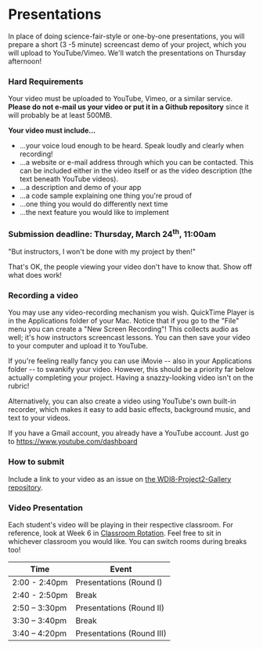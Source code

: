 # Presentations

In place of doing science-fair-style or one-by-one presentations, you will prepare a short (3 -5 minute) screencast demo of your project, which you will upload to YouTube/Vimeo. We'll watch the presentations on Thursday afternoon!

### Hard Requirements

Your video must be uploaded to YouTube, Vimeo, or a similar service. **Please do not e-mail us your video or put it in a Github repository** since it will probably be at least 500MB.

**Your video must include...**

- ...your voice loud enough to be heard. Speak loudly and clearly when recording!
- ...a website or e-mail address through which you can be contacted. This can be included either in the video itself or as the video description (the text beneath YouTube videos).
- ...a description and demo of your app
- ...a code sample explaining one thing you're proud of
- ...one thing you would do differently next time
- ...the next feature you would like to implement

### Submission deadline: Thursday, March 24<sup>th</sup>, 11:00am

"But instructors, I won't be done with my project by then!"

That's OK, the people viewing your video don't have to know that. Show off what does work!

### Recording a video

You may use any video-recording mechanism you wish. QuickTime Player is in the Applications folder of your Mac. Notice that if you go to the "File" menu you can create a "New Screen Recording"! This collects audio as well; it's how instructors screencast lessons. You can then save your video to your computer and upload it to YouTube.

If you're feeling really fancy you can use iMovie -- also in your Applications folder -- to swankify your video. However, this should be a priority far below actually completing your project. Having a snazzy-looking video isn't on the rubric!

Alternatively, you can also create a video using YouTube's own built-in recorder, which makes it easy to add basic effects, background music, and text to your videos.

If you have a Gmail account, you already have a YouTube account. Just go to https://www.youtube.com/dashboard

### How to submit

Include a link to your video as an issue on [the WDI8-Project2-Gallery repository](https://github.com/ga-dc/wdi8-project2-gallery).

### Video Presentation

Each student's video will be playing in their respective classroom. For reference, look at Week 6 in [Classroom Rotation](https://github.com/ga-dc/wdi8/blob/master/classroom-rotation.md#unit-5-rails-31116). Feel free to sit in whichever classroom you would like. You can switch rooms during breaks too!

| Time | Event |
|------|-------|
| 2:00 - 2:40pm | Presentations (Round I) |
| 2:40 - 2:50pm | Break |  
| 2:50 – 3:30pm | Presentations (Round II) |
| 3:30 – 3:40pm | Break |
| 3:40 – 4:20pm |Presentations (Round III) |
